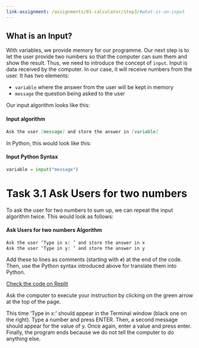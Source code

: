 ```yaml
---
link-assignment: /assignments/01-calculator/step3/#what-is-an-input
---
```


## What is an Input?

With variables, we provide memory for our programme. Our next step is to let the user provide two numbers so that the computer can sum them and show the result. Thus, we need to introduce the concept of `input`. Input is data received by the computer. In our case, it will receive numbers from the user. It has two elements:

* `variable` where the answer from the user will be kept in memory
* `message` the question being asked to the user

Our input algorithm looks like this:

#### Input algorithm

```markdown
Ask the user [message] and store the answer in [variable]
```

In Python, this would look like this:

#### Input Python Syntax

```python
variable = input("message")
```

# Task 3.1 Ask Users for two numbers

To ask the user for two numbers to sum up, we can repeat the input algorithm twice. This would look as follows:

#### Ask Users for two numbers Algorithm

```markdown
Ask the user ‘Type in x: ’ and store the answer in x
Ask the user ‘Type in y: ’ and store the answer in y
```

Add these to lines as comments (starting with `#`) at the end of the code. Then, use the Python syntax introduced above for translate them into Python.

[Check the code on Replit](https://repl.it/@IO1075/01-calculator-step3)

Ask the computer to execute your instruction by clicking on the green arrow at the top of the page.

This time ‘Type in x:’ should appear in the Terminal window (black one on the right). Type a number and press ENTER. Then, a second message should appear for the value of y. Once again, enter a value and press enter. Finally, the program ends because we do not tell the computer to do anything else.